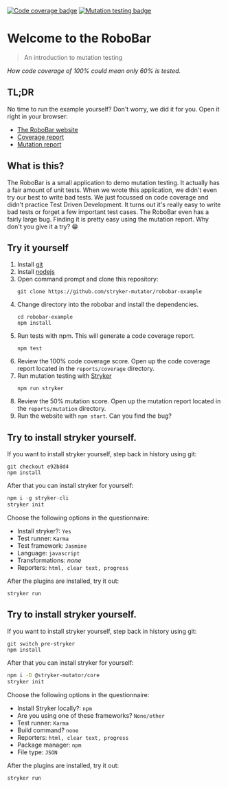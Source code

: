 [![Code coverage badge](https://img.shields.io/badge/coverage-100%25-brightgreen)](https://stryker-mutator.io/robobar-example/reports/coverage/index.html)
[![Mutation testing badge](https://img.shields.io/endpoint?style=flat&url=https%3A%2F%2Fbadge-api.stryker-mutator.io%2Fgithub.com%2Fstryker-mutator%2Frobobar-example%2Fmaster)](https://dashboard.stryker-mutator.io/reports/github.com/stryker-mutator/robobar-example/master)

# Welcome to the RoboBar

> An introduction to mutation testing

_How code coverage of 100% could mean only 60% is tested._

## TL;DR

No time to run the example yourself? Don't worry, we did it for you. Open it right in your browser:

- [The RoboBar website](https://stryker-mutator.io/robobar-example/)
- [Coverage report](https://stryker-mutator.io/robobar-example/reports/coverage/index.html)
- [Mutation report](https://stryker-mutator.io/robobar-example/reports/mutation/html/index.html)

## What is this?

The RoboBar is a small application to demo mutation testing. It actually has a fair amount of unit tests. When we wrote this application, we didn't even try our best to write bad tests. We just focussed on code coverage and didn't practice Test Driven Development. It turns out it's really easy to write bad tests or forget a few important test cases. The RoboBar even has a fairly large bug. Finding it is pretty easy using the mutation report. Why don't you give it a try? 😁

## Try it yourself

1. Install [git](https://git-scm.com)
1. Install [nodejs](https://nodejs.org/)
1. Open command prompt and clone this repository:
   ```
   git clone https://github.com/stryker-mutator/robobar-example
   ```
1. Change directory into the robobar and install the dependencies.
   ```
   cd robobar-example
   npm install
   ```
1. Run tests with npm. This will generate a code coverage report.
   ```
   npm test
   ```
1. Review the 100% code coverage score. Open up the code coverage report located in the `reports/coverage` directory.
1. Run mutation testing with [Stryker](https://stryker-mutator.io)
   ```
   npm run stryker
   ```
1. Review the 50% mutation score. Open up the mutation report located in the `reports/mutation` directory.
1. Run the website with `npm start`. Can you find the bug?

## Try to install stryker yourself.

If you want to install stryker yourself, step back in history using git:

```
git checkout e92b8d4
npm install
```

After that you can install stryker for yourself:

```js
npm i -g stryker-cli
stryker init
```

Choose the following options in the questionnaire:

- Install stryker?: `Yes`
- Test runner: `Karma`
- Test framework: `Jasmine`
- Language: `javascript`
- Transformations: _none_
- Reporters: `html, clear text, progress`

After the plugins are installed, try it out:

```
stryker run
```

## Try to install stryker yourself.

If you want to install stryker yourself, step back in history using git:

```
git switch pre-stryker
npm install
```

After that you can install stryker for yourself:

```bash
npm i -D @stryker-mutator/core
stryker init
```

Choose the following options in the questionnaire:

- Install Stryker locally?: `npm`
- Are you using one of these frameworks? `None/other`
- Test runner: `Karma`
- Build command? `none`
- Reporters: `html, clear text, progress`
- Package manager: `npm`
- File type: `JSON`

After the plugins are installed, try it out:

```
stryker run
```
